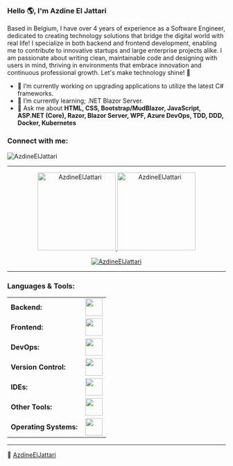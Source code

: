<link rel="stylesheet" type='text/css' href="https://cdn.jsdelivr.net/gh/devicons/devicon@latest/devicon.min.css" />

### Hello 🌎, I'm Azdine El Jattari
  
Based in Belgium, I have over 4 years of experience as a Software Engineer, dedicated to creating technology solutions that bridge the digital world with real life! I specialize in both backend and frontend development, enabling me to contribute to innovative startups and large enterprise projects alike. I am passionate about writing clean, maintainable code and designing with users in mind, thriving in environments that embrace innovation and continuous professional growth. Let's make technology shine! 🚀

- 🔭 I’m currently working on upgrading applications to utilize the latest C# frameworks.
- 🌱 I’m currently learning; .NET Blazor Server.
- 💬 Ask me about **HTML, CSS, Bootstrap/MudBlazor, JavaScript, ASP.NET (Core), Razor, Blazor Server, WPF, Azure DevOps, TDD, DDD, Docker, Kubernetes**

<h3 align="left">Connect with me:</h3>
<p align="left">
<a href="https://www.linkedin.com/in/azdine-el-jattari/" target="blank"><i align="center" class="devicon-linkedin-plain colored" alt="Azdine_El_Jattari" height="40" width="60" ></i>
</a>
</p>

<p align="left"> <img src="https://komarev.com/ghpvc/?username=AzdineElJattari&label=Profile%20views&color=0e75b6&style=flat" alt="AzdineElJattari" />

------

<div align="center">
  <a href="https://github.com/AzdineElJattari">
    <img height="180em" src="https://github-readme-stats.vercel.app/api/top-langs?username=Revazashvili&show_icons=true&locale=en&layout=compact&theme=tokyonight" alt="AzdineElJattari"/>
    <img height="180em" src="https://github-readme-stats.vercel.app/api?username=AzdineElJattari&show_icons=true&locale=en&layout=compact&theme=tokyonight" alt="AzdineElJattari"/>
  </a>
</div>
<p align="center">
  <a href="https://github.com/AzdineElJattari">
    <img src="https://github-readme-streak-stats.herokuapp.com/?user=AzdineElJattari&&theme=tokyonight" alt="AzdineElJattari" />
  </a>
</p>

------
<h3 align="left">Languages & Tools:</h3>
<table>
    <tr>
        <td style="font-weight: bold; padding-right: 10px; vertical-align: center; border: none;">Backend:</td>
        <td><img height="40" src="https://skillicons.dev/icons?i=cs,dotnet,mysql,postgresql"/></td>
    </tr>
    <tr>
        <td style="font-weight: bold; padding-right: 10px; vertical-align: center;">Frontend:</td>
        <td><img height="40" src="https://skillicons.dev/icons?i=html,css,js,bootstrap"/></td>
    </tr>
    <tr>
        <td style="font-weight: bold; padding-right: 10px; vertical-align: center; border: none;">DevOps:</td>
        <td><img height="40" src="https://skillicons.dev/icons?i=azure,docker,githubactions"/></td>
    </tr>
    <tr>
        <td style="font-weight: bold; padding-right: 10px; vertical-align: center; border: none;">Version Control:</td>
        <td><img height="40" src="https://skillicons.dev/icons?i=git,github"/></td>
    </tr>
    <tr>
        <td style="font-weight: bold; padding-right: 10px; vertical-align: center; border: none;">IDEs:</td>
        <td><img height="40" src="https://skillicons.dev/icons?i=vscode,visualstudio"/></td>
    </tr>
    <tr>
        <td style="font-weight: bold; padding-right: 10px; vertical-align: center; border: none;">Other Tools:</td>
        <td><img height="40" src="https://skillicons.dev/icons?i=linux,bash"/></td>
    </tr>
    <tr>
        <td style="font-weight: bold; padding-right: 10px; vertical-align: center; border: none;">Operating Systems:</td>
        <td><img height="40" src="https://skillicons.dev/icons?i=windows,ubuntu"/></td>
    </tr>
</table>

------
🔳 [AzdineElJattari](https://github.com/AzdineElJattari)
